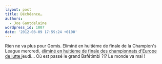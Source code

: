 ```yaml
---
layout: post
title: Déchéance…
authors:
  - Joe Gantdelaine
wordpress_id: 1007
date: '2012-03-09 17:59:24 +0100'
---
```

Rien ne va plus pour Gomis. Eliminé en huitième de finale de la Champion's League mercredi, [éliminé en huitième de finale des championnats d'Europe de lutte ](http://www.lequipe.fr/Lutte-libre/Actualites/Gomis-sortie-en-8es/268867) jeudi… Où est passé le grand Bafétimbi ?!? Le monde va mal !
